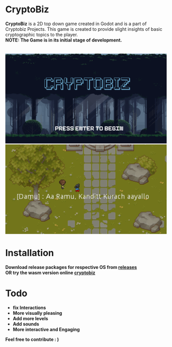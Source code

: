 # CryptoBiz

**CryptoBiz** is a 2D top down game created in Godot and is a part of Cryptobiz Projects.
This game is created to provide slight insights of basic cryptographic topics  to the player.
<br>
<b>NOTE<B>: <b>The Game is in its initial stage of development.<b>
<br>
<br><br>
![startpage](./images/1.png)
![lvl1](./images/2.png)

# Installation
Download release packages for respective OS from [releases](https://github.com/v4zha/cryptobiz/releases)<br>
OR 
try the wasm version online [cryptobiz](https://v4zha.github.io/cryptobiz)
# Todo
- fix Interactions
- More visually pleasing
- Add more levels
- Add sounds 
- More interactive and Engaging

Feel free to contribute : )
